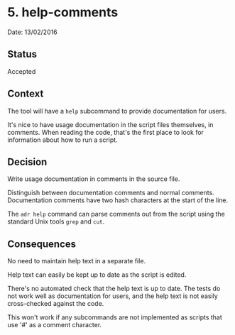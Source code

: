# 5. help-comments

Date: 13/02/2016

## Status

Accepted

## Context

The tool will have a `help` subcommand to provide documentation
for users.

It's nice to have usage documentation in the script files
themselves, in comments.  When reading the code, that's the first
place to look for information about how to run a script.

## Decision

Write usage documentation in comments in the source file.

Distinguish between documentation comments and normal comments.
Documentation comments have two hash characters at the start of
the line.

The `adr help` command can parse comments out from the script
using the standard Unix tools `grep` and `cut`.

## Consequences

No need to maintain help text in a separate file.

Help text can easily be kept up to date as the script is edited.

There's no automated check that the help text is up to date.  The
tests do not work well as documentation for users, and the help
text is not easily cross-checked against the code.

This won't work if any subcommands are not implemented as scripts
that use '#' as a comment character.
